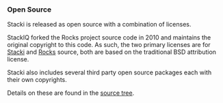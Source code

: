 
### Open Source<a name="license"></a>

Stacki is released as open source with a combination of licenses.

StackIQ forked the Rocks project source code in 2010 and maintains the original copyright to this code.
As such, the two primary licenses are for [Stacki](Stacki-License) and [Rocks](Rocks-License) source, both are based on the traditional BSD attribution license.

Stacki also includes several third party open source packages each with their own copyrights.

Details on these are found in the [source tree](https://github.com/Teradata/stacki).
